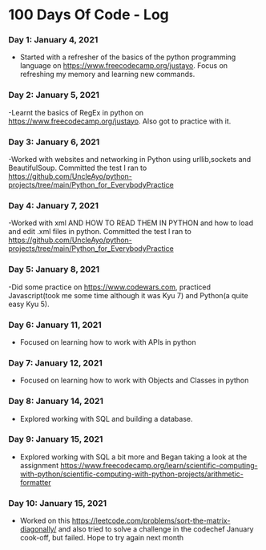 # 100 Days Of Code - Log

### Day 1: January 4, 2021
- Started with a refresher of the basics of the python programming language on https://www.freecodecamp.org/justayo. Focus on refreshing my memory and learning new commands.

### Day 2: January 5, 2021
-Learnt the basics of RegEx in python on https://www.freecodecamp.org/justayo. Also got to practice with it.

### Day 3: January 6, 2021
-Worked with websites and networking in Python using urllib,sockets and BeautifulSoup. Committed the test I ran to https://github.com/UncleAyo/python-projects/tree/main/Python_for_EverybodyPractice

### Day 4: January 7, 2021
-Worked with xml AND HOW TO READ THEM IN PYTHON and how to load and edit .xml files in python. Committed the test I ran to https://github.com/UncleAyo/python-projects/tree/main/Python_for_EverybodyPractice

### Day 5: January 8, 2021
-Did some practice on https://www.codewars.com, practiced Javascript(took me some time although it was Kyu 7) and Python(a quite easy Kyu 5).  

### Day 6: January 11, 2021
- Focused on learning how to work with APIs in python

### Day 7: January 12, 2021
- Focused on learning how to work with Objects and Classes in python

### Day 8: January 14, 2021
- Explored working with SQL and building a database.

### Day 9: January 15, 2021
- Explored working with SQL a bit more and Began taking a look at the assignment https://www.freecodecamp.org/learn/scientific-computing-with-python/scientific-computing-with-python-projects/arithmetic-formatter 


### Day 10: January 15, 2021
- Worked on this https://leetcode.com/problems/sort-the-matrix-diagonally/ and also tried to solve a challenge in the codechef January cook-off, but failed. Hope to try again next month
